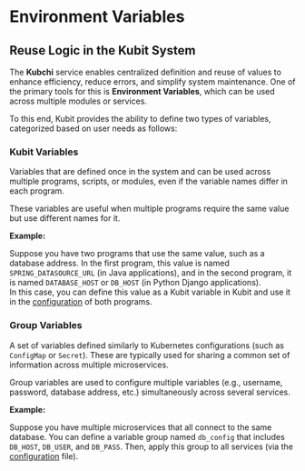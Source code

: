 # Environment Variables

## Reuse Logic in the Kubit System

The **Kubchi** service enables centralized definition and reuse of values to enhance efficiency, reduce errors, and simplify system maintenance. One of the primary tools for this is **Environment Variables**, which can be used across multiple modules or services.

To this end, Kubit provides the ability to define two types of variables, categorized based on user needs as follows:

### Kubit Variables

Variables that are defined once in the system and can be used across multiple programs, scripts, or modules, even if the variable names differ in each program.

These variables are useful when multiple programs require the same value but use different names for it.

**Example:**

Suppose you have two programs that use the same value, such as a database address. In the first program, this value is named `SPRING_DATASOURCE_URL` (in Java applications), and in the second program, it is named `DATABASE_HOST` or `DB_HOST` (in Python Django applications).  
In this case, you can define this value as a Kubit variable in Kubit and use it in the [configuration](../config) of both programs.

### Group Variables

A set of variables defined similarly to Kubernetes configurations (such as `ConfigMap` or `Secret`). These are typically used for sharing a common set of information across multiple microservices.

Group variables are used to configure multiple variables (e.g., username, password, database address, etc.) simultaneously across several services.

**Example:**

Suppose you have multiple microservices that all connect to the same database. You can define a variable group named `db_config` that includes `DB_HOST`, `DB_USER`, and `DB_PASS`. Then, apply this group to all services (via the [configuration](../config) file).
